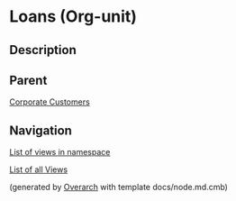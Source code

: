 
# Loans (Org-unit)
## Description


## Parent
[Corporate Customers](../../../mybank/organization/corporate-customers.md)


## Navigation
[List of views in namespace](./views-in-namespace.md)

[List of all Views](../../../views.md)


(generated by [Overarch](https://github.com/soulspace-org/overarch) with template docs/node.md.cmb)
